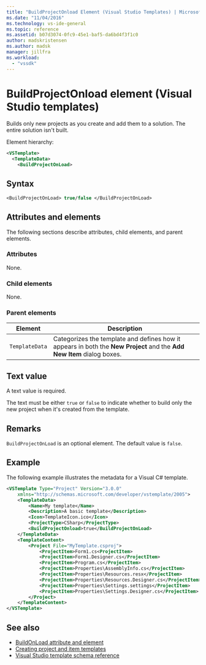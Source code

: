 ```yaml
---
title: "BuildProjectOnload Element (Visual Studio Templates) | Microsoft Docs"
ms.date: "11/04/2016"
ms.technology: vs-ide-general
ms.topic: reference
ms.assetid: b07d3074-0fc9-45e1-baf5-da6bd4f3f1c0
author: madskristensen
ms.author: madsk
manager: jillfra
ms.workload:
  - "vssdk"
---
```

# BuildProjectOnload element (Visual Studio templates)
Builds only new projects as you create and add them to a solution. The entire solution isn't built.

Element hierarchy:

```xml
<VSTemplate>
  <TemplateData>
    <BuildProjectOnLoad>
```

## Syntax

```vb
<BuildProjectOnLoad> true/false </BuildProjectOnLoad>
```

## Attributes and elements
 The following sections describe attributes, child elements, and parent elements.

### Attributes
 None.

### Child elements
 None.

### Parent elements

|Element|Description|
|-------------|-----------------|
|`TemplateData`|Categorizes the template and defines how it appears in both the **New Project** and the **Add New Item** dialog boxes.|

## Text value
 A text value is required.

 The text must be either `true` or `false` to indicate whether to build only the new project when it's created from the template.

## Remarks
 `BuildProjectOnLoad` is an optional element. The default value is `false`.

## Example
 The following example illustrates the metadata for a Visual C# template.

```xml
<VSTemplate Type="Project" Version="3.0.0"
    xmlns="http://schemas.microsoft.com/developer/vstemplate/2005">
    <TemplateData>
        <Name>My template</Name>
        <Description>A basic template</Description>
        <Icon>TemplateIcon.ico</Icon>
        <ProjectType>CSharp</ProjectType>
        <BuildProjectOnload>true</BuildProjectOnLoad>
    </TemplateData>
    <TemplateContent>
        <Project File="MyTemplate.csproj">
            <ProjectItem>Form1.cs<ProjectItem>
            <ProjectItem>Form1.Designer.cs</ProjectItem>
            <ProjectItem>Program.cs</ProjectItem>
            <ProjectItem>Properties\AssemblyInfo.cs</ProjectItem>
            <ProjectItem>Properties\Resources.resx</ProjectItem>
            <ProjectItem>Properties\Resources.Designer.cs</ProjectItem>
            <ProjectItem>Properties\Settings.settings</ProjectItem>
            <ProjectItem>Properties\Settings.Designer.cs</ProjectItem>
        </Project>
    </TemplateContent>
</VSTemplate>
```

## See also

- [BuildOnLoad attribute and element](buildonload-visual-studio-templates.md)
- [Creating project and item templates](../ide/creating-project-and-item-templates.md)
- [Visual Studio template schema reference](../extensibility/visual-studio-template-schema-reference.md)